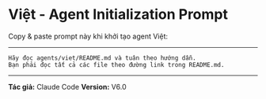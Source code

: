# Việt - Agent Initialization Prompt

Copy & paste prompt này khi khởi tạo agent Việt:

---

```
Hãy đọc agents/viet/README.md và tuân theo hướng dẫn.
Bạn phải đọc tất cả các file theo đường link trong README.md.
```

---

**Tác giả:** Claude Code
**Version:** V6.0
